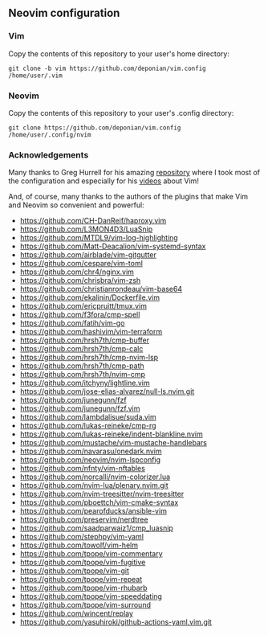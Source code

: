 ## Neovim configuration

### Vim
Copy the contents of this repository to your user's home directory:

`git clone -b vim https://github.com/deponian/vim.config /home/user/.vim`

### Neovim
Copy the contents of this repository to your user's .config directory:

`git clone https://github.com/deponian/vim.config /home/user/.config/nvim`

### Acknowledgements
Many thanks to Greg Hurrell for his amazing [repository](https://github.com/wincent/wincent) where I took most of the configuration and especially for his [videos](https://www.youtube.com/channel/UCXPHFM88IlFn68OmLwtPmZA) about Vim!

And, of course, many thanks to the authors of the plugins that make Vim and Neovim so convenient and powerful:

- https://github.com/CH-DanReif/haproxy.vim
- https://github.com/L3MON4D3/LuaSnip
- https://github.com/MTDL9/vim-log-highlighting
- https://github.com/Matt-Deacalion/vim-systemd-syntax
- https://github.com/airblade/vim-gitgutter
- https://github.com/cespare/vim-toml
- https://github.com/chr4/nginx.vim
- https://github.com/chrisbra/vim-zsh
- https://github.com/christianrondeau/vim-base64
- https://github.com/ekalinin/Dockerfile.vim
- https://github.com/ericpruitt/tmux.vim
- https://github.com/f3fora/cmp-spell
- https://github.com/fatih/vim-go
- https://github.com/hashivim/vim-terraform
- https://github.com/hrsh7th/cmp-buffer
- https://github.com/hrsh7th/cmp-calc
- https://github.com/hrsh7th/cmp-nvim-lsp
- https://github.com/hrsh7th/cmp-path
- https://github.com/hrsh7th/nvim-cmp
- https://github.com/itchyny/lightline.vim
- https://github.com/jose-elias-alvarez/null-ls.nvim.git
- https://github.com/junegunn/fzf
- https://github.com/junegunn/fzf.vim
- https://github.com/lambdalisue/suda.vim
- https://github.com/lukas-reineke/cmp-rg
- https://github.com/lukas-reineke/indent-blankline.nvim
- https://github.com/mustache/vim-mustache-handlebars
- https://github.com/navarasu/onedark.nvim
- https://github.com/neovim/nvim-lspconfig
- https://github.com/nfnty/vim-nftables
- https://github.com/norcalli/nvim-colorizer.lua
- https://github.com/nvim-lua/plenary.nvim.git
- https://github.com/nvim-treesitter/nvim-treesitter
- https://github.com/pboettch/vim-cmake-syntax
- https://github.com/pearofducks/ansible-vim
- https://github.com/preservim/nerdtree
- https://github.com/saadparwaiz1/cmp_luasnip
- https://github.com/stephpy/vim-yaml
- https://github.com/towolf/vim-helm
- https://github.com/tpope/vim-commentary
- https://github.com/tpope/vim-fugitive
- https://github.com/tpope/vim-git
- https://github.com/tpope/vim-repeat
- https://github.com/tpope/vim-rhubarb
- https://github.com/tpope/vim-speeddating
- https://github.com/tpope/vim-surround
- https://github.com/wincent/replay
- https://github.com/yasuhiroki/github-actions-yaml.vim.git
